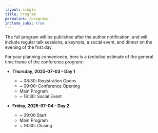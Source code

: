 ```yaml
---
layout: single
title: Program
permalink: /program/
include_subs: true
---
```


The full program will be published after the author notification, and will
include regular talk sessions, a keynote, a social event, and dinner on the evening
of the first day.

For your planning convenience, here is a *tentative* estimate of the general
time frame of the conference program:

* **Thursday, 2025-07-03 - Day 1**
  * ~ 08:30: Registration Opens
  * ~ 09:00: Conference Opening
  * Main Program
  * ~ 16:30: Social Event

* **Friday, 2025-07-04 - Day 2**
  * ~ 09:00 Start
  * Main Program
  * ~ 16:30: Closing
